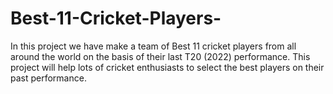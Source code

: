 # Best-11-Cricket-Players-
In this project we have make a team of Best 11 cricket players from all around the world on the basis of their last T20 (2022) performance. This project will help lots of cricket enthusiasts to select the best players on their past performance.

# 
